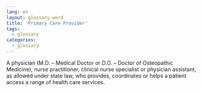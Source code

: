 ```yaml
---
lang: en
layout: glossary-word
title: 'Primary Care Provider'
tags:
  - glossary
categories:
  - glossary
---
```

A physician (M.D. – Medical Doctor or D.O. – Doctor of Osteopathic Medicine), nurse practitioner, clinical nurse specialist or physician assistant, as allowed under state law, who provides, coordinates or helps a patient access a range of health care services.